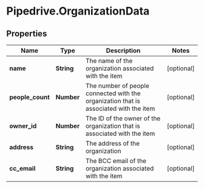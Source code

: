 # Pipedrive.OrganizationData

## Properties

Name | Type | Description | Notes
------------ | ------------- | ------------- | -------------
**name** | **String** | The name of the organization associated with the item | [optional] 
**people_count** | **Number** | The number of people connected with the organization that is associated with the item | [optional] 
**owner_id** | **Number** | The ID of the owner of the organization that is associated with the item | [optional] 
**address** | **String** | The address of the organization | [optional] 
**cc_email** | **String** | The BCC email of the organization associated with the item | [optional] 


